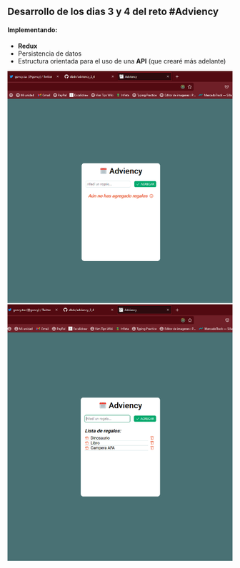 ## Desarrollo de los dias 3 y 4 del reto #Adviency

#### Implementando:

- **Redux**
- Persistencia de datos
- Estructura orientada para el uso de una **API** (que crearé más adelante)

![Sin regalos añadidos](./screenshots/screen1.PNG)
![Con regalos añadidos](./screenshots/screen2.PNG)
